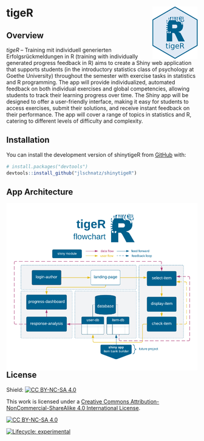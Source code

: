 
<!-- README.md is generated from README.Rmd. Please edit that file -->

# tigeR <img src="inst/app/www/tigeR_hex.png" align="right" height="138"/>

## Overview

*tigeR* – Training mit individuell generierten Erfolgsrückmeldungen in R
(training with individually generated progress feedback in R) aims to
create a Shiny web application that supports students (in the
introductory statistics class of psychology at Goethe University)
throughout the semester with exercise tasks in statistics and R
programming. The app will provide individualized, automated feedback on
both individual exercises and global competencies, allowing students to
track their learning progress over time. The Shiny app will be designed
to offer a user-friendly interface, making it easy for students to
access exercises, submit their solutions, and receive instant feedback
on their performance. The app will cover a range of topics in statistics
and R, catering to different levels of difficulty and complexity.

## Installation

You can install the development version of shinytigeR from
[GitHub](https://github.com/) with:

``` r
# install.packages("devtools")
devtools::install_github("jlschnatz/shinytigeR")
```

## App Architecture

<img src="inst/app/www/tigeR_flowchart_horizontal.pdf
" align="right"/>

## License

Shield: [![CC BY-NC-SA
4.0](https://img.shields.io/badge/License-CC%20BY--NC--SA%204.0-lightgrey.svg)](http://creativecommons.org/licenses/by-nc-sa/4.0/)

This work is licensed under a [Creative Commons
Attribution-NonCommercial-ShareAlike 4.0 International
License](http://creativecommons.org/licenses/by-nc-sa/4.0/).

[![CC BY-NC-SA
4.0](https://licensebuttons.net/l/by-nc-sa/4.0/88x31.png)](http://creativecommons.org/licenses/by-nc-sa/4.0/)

<!-- badges: start -->

[![Lifecycle:
experimental](https://img.shields.io/badge/lifecycle-experimental-orange.svg)](https://lifecycle.r-lib.org/articles/stages.html#experimental)
<!-- badges: end -->

